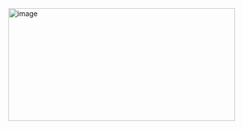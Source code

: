 <img width="452" height="225" alt="image" src="https://github.com/user-attachments/assets/6a470823-3f8f-418a-a14d-a59201e669b2" />
